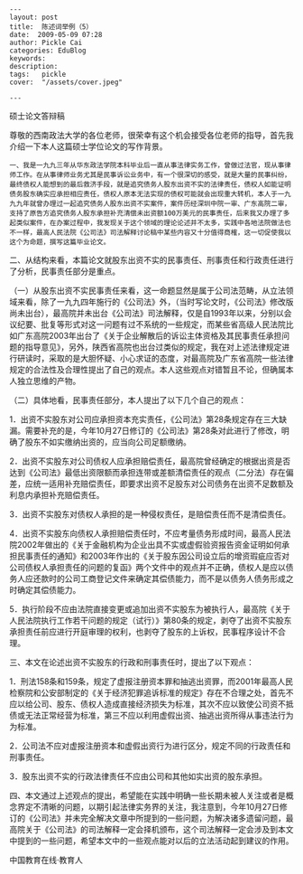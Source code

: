 
    ---
    layout: post  
    title:  陈述词举例（5）  
    date:  2009-05-09 07:28  
    author: Pickle Cai  
    categories: EduBlog  
    keywords: 
    description:   
    tags:	pickle   
    cover:  "/assets/cover.jpeg"  

    ---  
    
 硕士论文答辩稿



尊敬的西南政法大学的各位老师，很荣幸有这个机会接受各位老师的指导，首先我介绍一下本人这篇硕士学位论文的写作背景。



    一、我是一九九三年从华东政法学院本科毕业后一直从事法律实务工作，曾做过法官，现从事律师工作。在从事律师业务尤其是民事诉讼业务中，有一个很深切的感受，就是大量的民事纠纷，最终债权人能想到的最后救济手段，就是追究债务人股东出资不实的法律责任，债权人如能证明债务股东确实应承担相应责任，债权人原本无法实现的债权可能就会出现重大转机，本人于一九九九年就曾办理过一起追究债务人股东出资不实案件，案件历经深圳中院一审、广东高院二审，支持了原告方追究债务人股东承担补充清偿未出资额100万美元的民事责任，后来我又办理了多起类似案件，在办案过程中，我发现关于这个领域的理论论述并不太多，实践中各地法院做法也不一样，最高人民法院《公司法》司法解释讨论稿中某些内容又十分值得商榷，这一切促使我以这个为命题，撰写这篇毕业论文。



二、从结构来看，本篇论文就股东出资不实的民事责任、刑事责任和行政责任进行了分析，民事责任部分是重点。



（一）从股东出资不实民事责任来看，这一命题显然是属于公司法范畴，从立法领域来看，除了一九九四年施行的《公司法》外，（当时写论文时，《公司法》修改版尚未出台），最高院并未出台《公司法》司法解释，仅是自1993年以来，分别以会议纪要、批复等形式对这一问题有过不系统的一些规定，而某些省高级人民法院比如广东高院2003年出台了《关于企业解散后的诉讼主体资格及其民事责任承担问题的指导意见》，另外，陕西省高院也出台过类似的规定，我在对上述法律规定进行研读时，采取的是大胆怀疑、小心求证的态度，对最高院及广东省高院一些法律规定的合法性及合理性提出了自己的观点。本人这些观点对错暂且不论，但确属本人独立思维的产物。



（二）具体地看，民事责任部分，本人提出了以下几个自己的观点：



 1．出资不实股东对公司应承担资本充实责任，《公司法》第28条规定存在三大缺漏。需要补充的是，今年10月27日修订的《公司法》第28条对此进行了修改，明确了股东不如实缴纳出资的，应当向公司足额缴纳。



2．出资不实股东对公司债权人应承担赔偿责任，最高院曾经确定的根据出资是否达到《公司法》最低出资限额而承担连带或差额清偿责任的观点（二分法）存在偏差，应统一适用补充赔偿责任，即要求出资不足股东对公司债务在出资不足数额及利息内承担补充赔偿责任。



3．出资不实股东对债权人承担的是一种侵权责任，是赔偿责任而不是清偿责任。



4．出资不实股东向债权人承担赔偿责任时，不应考量债务形成时间，最高人民法院2002年做出的《关于金融机构为企业出具不实或虚假验资报告资金证明如何承担民事责任的通知》和2003年作出的《关于股东因公司设立后的增资瑕疵应否对公司债权人承担责任的问题的复函》两个文件中的观点并不正确，债权人是应以债务人应还款时的公司工商登记文件来确定其偿债能力，而不是以债务人债务形成之时确定其偿债能力。



5．执行阶段不应由法院直接变更或追加出资不实股东为被执行人，最高院《关于人民法院执行工作若干问题的规定（试行）》第80条的规定，剥夺了出资不实股东承担责任前应进行开庭审理的权利，也剥夺了股东的上诉权，民事程序设计不合理。



三、本文在论述出资不实股东的行政和刑事责任时，提出了以下观点：



1．刑法158条和159条，规定了虚报注册资本罪和抽逃出资罪，而2001年最高人民检察院和公安部制定的《关于经济犯罪追诉标准的规定》存在不合理之处，首先不应以给公司、股东、债权人造成直接经济损失为标准，其次不应以致使公司资不抵债或无法正常经营为标准，第三不应以利用虚假出资、抽逃出资所得从事违法行为为标准。



2．公司法不应对虚报注册资本和虚假出资行为进行区分，规定不同的行政责任和刑事责任。



3．股东出资不实的行政法律责任不应由公司和其他如实出资的股东承担。



四、本文通过上述观点的提出，希望能在实践中明确一些长期未被人关注或者是概念界定不清晰的问题，以期引起法律实务界的关注，我注意到，今年10月27日修订的《公司法》并未完全解决文章中所提到的一些问题，为解决诸多遗留问题，最高院关于《公司法》的司法解释一定会择机颁布，这个司法解释一定会涉及到本文中提到的一些问题，希望本文中的一些观点能对以后的立法活动起到建议的作用。





		    
 中国教育在线·教育人

